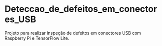 # Deteccao_de_defeitos_em_conectores_USB
Projeto para realizar inspeção de defeitos em conectores USB com Raspberry Pi e TensorFlow Lite.
